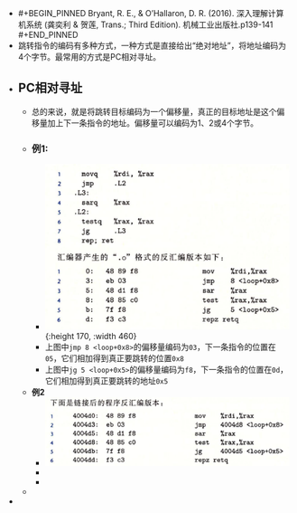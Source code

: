 - #+BEGIN_PINNED
  Bryant, R. E., & O’Hallaron, D. R. (2016). 深入理解计算机系统 (龚奕利 & 贺莲, Trans.; Third Edition). 机械工业出版社.p139-141
  #+END_PINNED
- 跳转指令的编码有多种方式，一种方式是直接给出“绝对地址”，将地址编码为4个字节。最常用的方式是PC相对寻址。
- ## PC相对寻址
	- 总的来说，就是将跳转目标编码为一个偏移量，真正的目标地址是这个偏移量加上下一条指令的地址。偏移量可以编码为1、2或4个字节。
	- ### 例1:
		- ![image.png](../assets/image_1666233770921_0.png){:height 170, :width 460}
		- 上图中`jmp 8 <loop+0x8>`的偏移量编码为`03`，下一条指令的位置在`05`，它们相加得到真正要跳转的位置`0x8`
		- 上图中`jg 5 <loop+0x5>`的偏移量编码为`f8`，下一条指令的位置在`0d`，它们相加得到真正要跳转的地址`0x5`
	- **例2**
		- ![image.png](../assets/image_1666234394194_0.png)
		-
		-
	-
-
